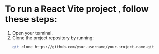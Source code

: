# To run a React Vite project , follow these steps:

1. Open your terminal.
2. Clone the project repository by running:
   ```bash
   git clone https://github.com/your-username/your-project-name.git
   ```
